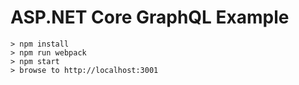 # ASP.NET Core GraphQL Example

```
> npm install
> npm run webpack
> npm start
> browse to http://localhost:3001
```
